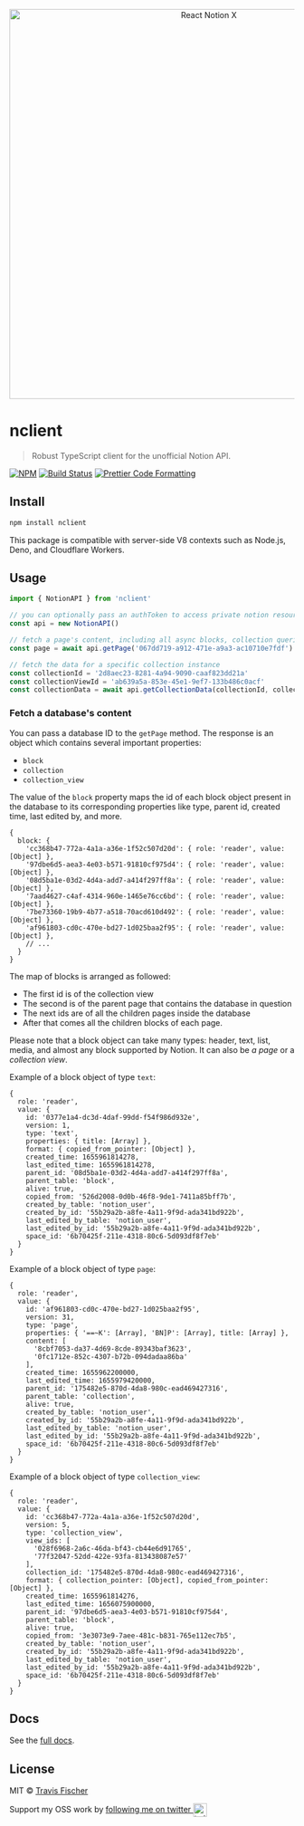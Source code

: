 <p align="center">
  <img alt="React Notion X" src="https://raw.githubusercontent.com/texonom/notion-node/master/media/notion-ts.png" width="689">
</p>

# nclient

> Robust TypeScript client for the unofficial Notion API.

[![NPM](https://img.shields.io/npm/v/nclient.svg)](https://www.npmjs.com/package/nclient) [![Build Status](https://github.com/texonom/notion-node/actions/workflows/test.yml/badge.svg)](https://github.com/texonom/notion-node/actions/workflows/test.yml) [![Prettier Code Formatting](https://img.shields.io/badge/code_style-prettier-brightgreen.svg)](https://prettier.io)

## Install

```bash
npm install nclient
```

This package is compatible with server-side V8 contexts such as Node.js, Deno, and Cloudflare Workers.

## Usage

```ts
import { NotionAPI } from 'nclient'

// you can optionally pass an authToken to access private notion resources
const api = new NotionAPI()

// fetch a page's content, including all async blocks, collection queries, and signed urls
const page = await api.getPage('067dd719-a912-471e-a9a3-ac10710e7fdf')

// fetch the data for a specific collection instance
const collectionId = '2d8aec23-8281-4a94-9090-caaf823dd21a'
const collectionViewId = 'ab639a5a-853e-45e1-9ef7-133b486c0acf'
const collectionData = await api.getCollectionData(collectionId, collectionViewId)
```

### Fetch a database's content

You can pass a database ID to the `getPage` method. The response is an object which contains several important properties:

- `block`
- `collection`
- `collection_view`

The value of the `block` property maps the id of each block object present in the database to its corresponding properties like type, parent id, created time, last edited by, and more.

```
{
  block: {
    'cc368b47-772a-4a1a-a36e-1f52c507d20d': { role: 'reader', value: [Object] },
    '97dbe6d5-aea3-4e03-b571-91810cf975d4': { role: 'reader', value: [Object] },
    '08d5ba1e-03d2-4d4a-add7-a414f297ff8a': { role: 'reader', value: [Object] },
    '7aad4627-c4af-4314-960e-1465e76cc6bd': { role: 'reader', value: [Object] },
    '7be73360-19b9-4b77-a518-70acd610d492': { role: 'reader', value: [Object] },
    'af961803-cd0c-470e-bd27-1d025baa2f95': { role: 'reader', value: [Object] },
    // ...
  }
}
```

The map of blocks is arranged as followed:

- The first id is of the collection view
- The second is of the parent page that contains the database in question
- The next ids are of all the children pages inside the database
- After that comes all the children blocks of each page.

Please note that a block object can take many types: header, text, list, media, and almost any block supported by Notion. It can also be _a page_ or a _collection view_.

Example of a block object of type `text`:

```
{
  role: 'reader',
  value: {
    id: '0377e1a4-dc3d-4daf-99dd-f54f986d932e',
    version: 1,
    type: 'text',
    properties: { title: [Array] },
    format: { copied_from_pointer: [Object] },
    created_time: 1655961814278,
    last_edited_time: 1655961814278,
    parent_id: '08d5ba1e-03d2-4d4a-add7-a414f297ff8a',
    parent_table: 'block',
    alive: true,
    copied_from: '526d2008-0d0b-46f8-9de1-7411a85bff7b',
    created_by_table: 'notion_user',
    created_by_id: '55b29a2b-a8fe-4a11-9f9d-ada341bd922b',
    last_edited_by_table: 'notion_user',
    last_edited_by_id: '55b29a2b-a8fe-4a11-9f9d-ada341bd922b',
    space_id: '6b70425f-211e-4318-80c6-5d093df8f7eb'
  }
}
```

Example of a block object of type `page`:

```
{
  role: 'reader',
  value: {
    id: 'af961803-cd0c-470e-bd27-1d025baa2f95',
    version: 31,
    type: 'page',
    properties: { '==~K': [Array], 'BN]P': [Array], title: [Array] },
    content: [
      '8cbf7053-da37-4d69-8cde-89343baf3623',
      '0fc1712e-852c-4307-b72b-094dadaa86ba'
    ],
    created_time: 1655962200000,
    last_edited_time: 1655979420000,
    parent_id: '175482e5-870d-4da8-980c-ead469427316',
    parent_table: 'collection',
    alive: true,
    created_by_table: 'notion_user',
    created_by_id: '55b29a2b-a8fe-4a11-9f9d-ada341bd922b',
    last_edited_by_table: 'notion_user',
    last_edited_by_id: '55b29a2b-a8fe-4a11-9f9d-ada341bd922b',
    space_id: '6b70425f-211e-4318-80c6-5d093df8f7eb'
  }
}
```

Example of a block object of type `collection_view`:

```
{
  role: 'reader',
  value: {
    id: 'cc368b47-772a-4a1a-a36e-1f52c507d20d',
    version: 5,
    type: 'collection_view',
    view_ids: [
      '028f6968-2a6c-46da-bf43-cb44e6d91765',
      '77f32047-52dd-422e-93fa-813438087e57'
    ],
    collection_id: '175482e5-870d-4da8-980c-ead469427316',
    format: { collection_pointer: [Object], copied_from_pointer: [Object] },
    created_time: 1655961814276,
    last_edited_time: 1656075900000,
    parent_id: '97dbe6d5-aea3-4e03-b571-91810cf975d4',
    parent_table: 'block',
    alive: true,
    copied_from: '3e3073e9-7aee-481c-b831-765e112ec7b5',
    created_by_table: 'notion_user',
    created_by_id: '55b29a2b-a8fe-4a11-9f9d-ada341bd922b',
    last_edited_by_table: 'notion_user',
    last_edited_by_id: '55b29a2b-a8fe-4a11-9f9d-ada341bd922b',
    space_id: '6b70425f-211e-4318-80c6-5d093df8f7eb'
  }
}
```

## Docs

See the [full docs](https://github.com/texonom/notion-node).

## License

MIT © [Travis Fischer](https://transitivebullsh.it)

Support my OSS work by <a href="https://twitter.com/transitive_bs">following me on twitter <img src="https://storage.googleapis.com/saasify-assets/twitter-logo.svg" alt="twitter" height="24px" align="center"></a>
